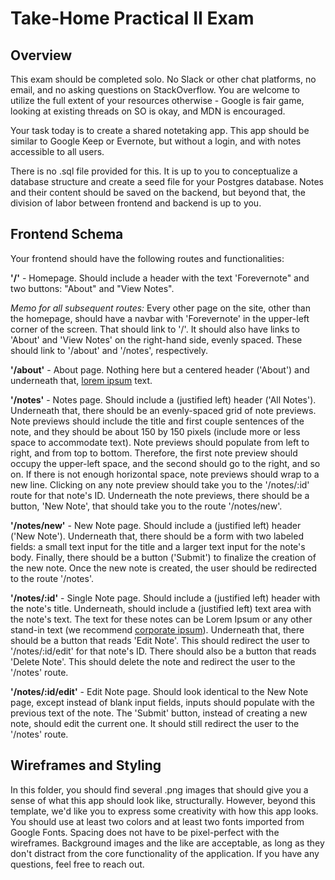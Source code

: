 # Take-Home Practical II Exam

## Overview

This exam should be completed solo. No Slack or other chat platforms, no email, and no asking questions on StackOverflow. You are welcome to utilize the full extent of your resources otherwise - Google is fair game, looking at existing threads on SO is okay, and MDN is encouraged.

Your task today is to create a shared notetaking app. This app should be similar to Google Keep or Evernote, but without a login, and with notes accessible to all users.

There is no .sql file provided for this. It is up to you to conceptualize a database structure and create a seed file for your Postgres database. Notes and their content should be saved on the backend, but beyond that, the division of labor between frontend and backend is up to you.

## Frontend Schema

Your frontend should have the following routes and functionalities:

**'/'** - Homepage. Should include a header with the text 'Forevernote" and two buttons: "About" and "View Notes".

*Memo for all subsequent routes:*
Every other page on the site, other than the homepage, should have a navbar with 'Forevernote' in the upper-left corner of the screen. That should link to '/'. It should also have links to 'About' and 'View Notes' on the right-hand side, evenly spaced. These should link to '/about' and '/notes', respectively.

**'/about'** - About page. Nothing here but a centered header ('About') and underneath that, [lorem ipsum](https://loremipsum.io/) text.

**'/notes'** - Notes page. Should include a (justified left) header ('All Notes'). Underneath that, there should be an evenly-spaced grid of note previews. Note previews should include the title and first couple sentences of the note, and they should be about 150 by 150 pixels (include more or less space to accommodate text). Note previews should populate from left to right, and from top to bottom. Therefore, the first note preview should occupy the upper-left space, and the second should go to the right, and so on. If there is not enough horizontal space, note previews should wrap to a new line. Clicking on any note preview should take you to the '/notes/:id' route for that note's ID. Underneath the note previews, there should be a button, 'New Note', that should take you to the route '/notes/new'.

**'/notes/new'** - New Note page. Should include a (justified left) header ('New Note'). Underneath that, there should be a form with two labeled fields: a small text input for the title and a larger text input for the note's body. Finally, there should be a button ('Submit') to finalize the creation of the new note. Once the new note is created, the user should be redirected to the route '/notes'.

**'/notes/:id'** - Single Note page. Should include a (justified left) header with the note's title. Underneath, should include a (justified left) text area with the note's text. The text for these notes can be Lorem Ipsum or any other stand-in text (we recommend [corporate ipsum](http://www.cipsum.com/)). Underneath that, there should be a button that reads 'Edit Note'. This should redirect the user to '/notes/:id/edit' for that note's ID. There should also be a button that reads 'Delete Note'. This should delete the note and redirect the user to the '/notes' route.

**'/notes/:id/edit'** - Edit Note page. Should look identical to the New Note page, except instead of blank input fields, inputs should populate with the previous text of the note. The 'Submit' button, instead of creating a new note, should edit the current one. It should still redirect the user to the '/notes' route.

## Wireframes and Styling

In this folder, you should find several .png images that should give you a sense of what this app should look like, structurally. However, beyond this template, we'd like you to express some creativity with how this app looks. You should use at least two colors and at least two fonts imported from Google Fonts. Spacing does not have to be pixel-perfect with the wireframes. Background images and the like are acceptable, as long as they don't distract from the core functionality of the application. If you have any questions, feel free to reach out.
